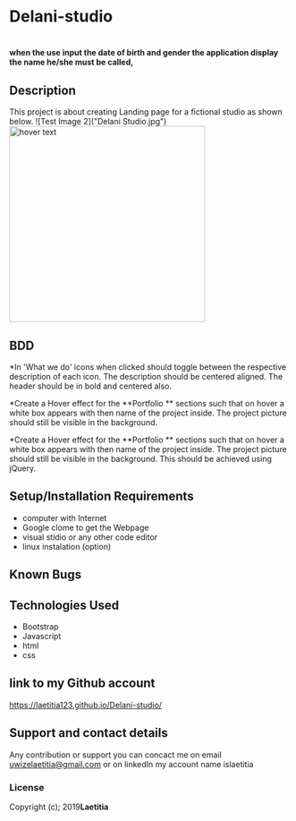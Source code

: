# Delani-studio
#
#### when the use input the date of birth and gender the application display the name he/she must be called, 

## Description
  This project is about creating  Landing page for a fictional studio as shown below.
  ![Test Image 2]("Delani Studio.jpg")
   <img src="Delani Studio.jpg" width="350" title="hover text">
## BDD
   *In 'What we do'  icons when clicked should toggle between the respective description of each icon. The description should be centered aligned. The header should be in bold and centered also. 

   *Create a Hover effect for the **Portfolio ** sections such that on hover a white box appears with then name of the project inside. The project picture should still be visible in the background. 

   *Create a Hover effect for the **Portfolio ** sections such that on hover a white box appears with then name of the project inside. The project picture should still be visible in the background. This should be achieved using jQuery.
## Setup/Installation Requirements
* computer with Internet
* Google clome to get the Webpage
* visual stidio or any other code editor
* linux instalation (option)


## Known Bugs


## Technologies Used
* Bootstrap
* Javascript
* html
* css 
## link to my Github account
https://laetitia123.github.io/Delani-studio/
## Support and contact details
Any contribution or support you can concact me on email uwizelaetitia@gmail.com   or on linkedIn my account name islaetitia
### License
Copyright (c); 2019**Laetitia**
  